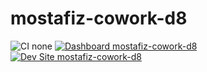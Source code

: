 # mostafiz-cowork-d8

![CI none](https://img.shields.io/badge/ci-none-orange.svg)
[![Dashboard mostafiz-cowork-d8](https://img.shields.io/badge/dashboard-mostafiz_cowork_d8-yellow.svg)](https://dashboard.pantheon.io/sites/c20c38cf-8f24-495c-8d59-766c533c6461#dev/code)
[![Dev Site mostafiz-cowork-d8](https://img.shields.io/badge/site-mostafiz_cowork_d8-blue.svg)](http://dev-mostafiz-cowork-d8.pantheonsite.io/)